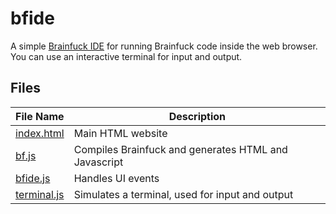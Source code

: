 # bfide
A simple [Brainfuck IDE](https://jp314.github.io/bfide/) for running Brainfuck code inside the web browser. You can use an interactive terminal for input and output.

## Files
| File Name                                                              | Description                                          |
|------------------------------------------------------------------------|------------------------------------------------------|
| [index.html](https://github.com/JP314/bfide/blob/master/index.html)    | Main HTML website                                    |
| [bf.js](https://github.com/JP314/bfide/blob/master/bf.js)              | Compiles Brainfuck and generates HTML and Javascript |
| [bfide.js](https://github.com/JP314/bfide/blob/master/bfide.js)        | Handles UI events                                    |
| [terminal.js](https://github.com/JP314/bfide/blob/master/terminal.js)  | Simulates a terminal, used for input and output      |
